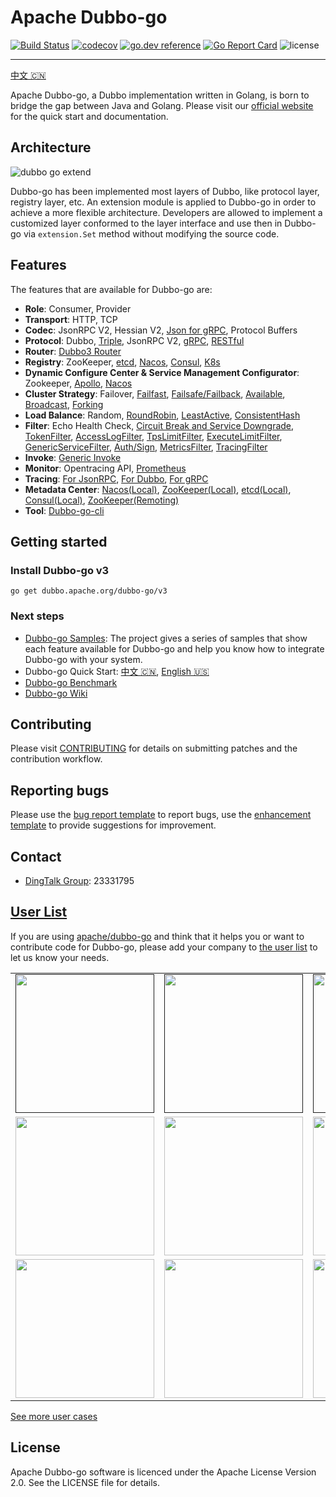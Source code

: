 # Apache Dubbo-go

[![Build Status](https://github.com/apache/dubbo-go/workflows/CI/badge.svg)](https://travis-ci.org/apache/dubbo-go)
[![codecov](https://codecov.io/gh/apache/dubbo-go/branch/master/graph/badge.svg)](https://codecov.io/gh/apache/dubbo-go)
[![go.dev reference](https://img.shields.io/badge/go.dev-reference-007d9c?logo=go&logoColor=white&style=flat-square)](https://pkg.go.dev/github.com/apache/dubbo-go?tab=doc)
[![Go Report Card](https://goreportcard.com/badge/github.com/apache/dubbo-go)](https://goreportcard.com/report/github.com/apache/dubbo-go)
![license](https://img.shields.io/badge/license-Apache--2.0-green.svg)

---

[中文 🇨🇳](./README_CN.md)

Apache Dubbo-go, a Dubbo implementation written in Golang, is born to bridge the gap between Java and Golang. Please visit our [official website](https://dubbogo.github.io) for the quick start and documentation.

## Architecture

![dubbo go extend](https://dubbogo.github.io/img/doc/dubbo-go3.0-arch.jpg)

Dubbo-go has been implemented most layers of Dubbo, like protocol layer, registry layer, etc. An extension module is applied to Dubbo-go in order to achieve a more flexible architecture. Developers are allowed to implement a customized layer conformed to the layer interface and use then in Dubbo-go via `extension.Set` method without modifying the source code.

## Features

The features that are available for Dubbo-go are:

- **Role**: Consumer, Provider
- **Transport**: HTTP, TCP
- **Codec**: JsonRPC V2, Hessian V2, [Json for gRPC](https://github.com/apache/dubbo-go/pull/582), Protocol Buffers
- **Protocol**: Dubbo, [Triple](https://github.com/dubbogo/triple), JsonRPC V2, [gRPC](https://github.com/apache/dubbo-go/pull/311), [RESTful](https://github.com/apache/dubbo-go/pull/352)
- **Router**: [Dubbo3 Router](https://github.com/apache/dubbo-go/pull/1187)
- **Registry**: ZooKeeper, [etcd](https://github.com/apache/dubbo-go/pull/148), [Nacos](https://github.com/apache/dubbo-go/pull/151), [Consul](https://github.com/apache/dubbo-go/pull/121), [K8s](https://github.com/apache/dubbo-go/pull/400)
- **Dynamic Configure Center & Service Management Configurator**: Zookeeper, [Apollo](https://github.com/apache/dubbo-go/pull/250), [Nacos](https://github.com/apache/dubbo-go/pull/357)
- **Cluster Strategy**: Failover, [Failfast](https://github.com/apache/dubbo-go/pull/140), [Failsafe/Failback](https://github.com/apache/dubbo-go/pull/136), [Available](https://github.com/apache/dubbo-go/pull/155), [Broadcast](https://github.com/apache/dubbo-go/pull/158), [Forking](https://github.com/apache/dubbo-go/pull/161)
- **Load Balance**: Random, [RoundRobin](https://github.com/apache/dubbo-go/pull/66), [LeastActive](https://github.com/apache/dubbo-go/pull/65), [ConsistentHash](https://github.com/apache/dubbo-go/pull/261)
- **Filter**: Echo Health Check, [Circuit Break and Service Downgrade](https://github.com/apache/dubbo-go/pull/133), [TokenFilter](https://github.com/apache/dubbo-go/pull/202), [AccessLogFilter](https://github.com/apache/dubbo-go/pull/214), [TpsLimitFilter](https://github.com/apache/dubbo-go/pull/237), [ExecuteLimitFilter](https://github.com/apache/dubbo-go/pull/246), [GenericServiceFilter](https://github.com/apache/dubbo-go/pull/291), [Auth/Sign](https://github.com/apache/dubbo-go/pull/323), [MetricsFilter](https://github.com/apache/dubbo-go/pull/342), [TracingFilter](https://github.com/apache/dubbo-go/pull/335)
- **Invoke**: [Generic Invoke](https://github.com/apache/dubbo-go/pull/122)
- **Monitor**: Opentracing API, [Prometheus](https://github.com/apache/dubbo-go/pull/342)
- **Tracing**: [For JsonRPC](https://github.com/apache/dubbo-go/pull/335), [For Dubbo](https://github.com/apache/dubbo-go/pull/344), [For gRPC](https://github.com/apache/dubbo-go/pull/397)
- **Metadata Center**: [Nacos(Local)](https://github.com/apache/dubbo-go/pull/522), [ZooKeeper(Local)](https://github.com/apache/dubbo-go/pull/633), [etcd(Local)](https://github.com/apache/dubbo-go/blob/9a5990d9a9c3d5e6633c0d7d926c156416bcb931/metadata/report/etcd/report.go), [Consul(Local)](https://github.com/apache/dubbo-go/pull/633), [ZooKeeper(Remoting)](https://github.com/apache/dubbo-go/pull/1161)
- **Tool**: [Dubbo-go-cli](https://github.com/apache/dubbo-go/pull/818)

## Getting started

### Install Dubbo-go v3

```
go get dubbo.apache.org/dubbo-go/v3
```

### Next steps

- [Dubbo-go Samples](https://github.com/apache/dubbo-go-samples): The project gives a series of samples that show each feature available for Dubbo-go and help you know how to integrate Dubbo-go with your system.
- Dubbo-go Quick Start: [中文 🇨🇳](https://dubbogo.github.io/zh-cn/docs/user/quickstart/3.0/quickstart.html), [English 🇺🇸](https://dubbogo.github.io/en-us/docs/user/quick-start.html)
- [Dubbo-go Benchmark](https://github.com/dubbogo/dubbo-go-benchmark)
- [Dubbo-go Wiki](https://github.com/apache/dubbo-go/wiki)

## Contributing

Please visit [CONTRIBUTING](./CONTRIBUTING.md) for details on submitting patches and the contribution workflow.

## Reporting bugs

Please use the [bug report template](issues/new?template=bug-report.md) to report bugs, use the [enhancement template](issues/new?template=enhancement.md) to provide suggestions for improvement.

## Contact

- [DingTalk Group](https://www.dingtalk.com/en): 23331795

## [User List](https://github.com/apache/dubbo-go/issues/2)

If you are using [apache/dubbo-go](https://github.com/apache/dubbo-go) and think that it helps you or want to contribute code for Dubbo-go, please add your company to [the user list](https://github.com/apache/dubbo-go/issues/2) to let us know your needs.


<div>
<table>
  <tbody>
  <tr></tr>
    <tr>
      <td align="center"  valign="middle">
        <a href="" target="_blank">
          <img width="222px"  src="https://pic.c-ctrip.com/common/c_logo2013.png">
        </a>
      </td>
      <td align="center"  valign="middle">
        <a href="" target="_blank">
          <img width="222px"  src="https://user-images.githubusercontent.com/52339367/84628582-80512200-af1b-11ea-945a-c6b4b9ad31f2.png">
        </a>
      </td>
      <td align="center"  valign="middle">
        <a href="" target="_blank">
          <img width="222px"  src="https://mosn.io/images/community/tuya.png">
        </a>
      </td>
      <td align="center"  valign="middle">
        <a href="https://github.com/mosn" target="_blank">
          <img width="222px"  src="https://raw.githubusercontent.com/mosn/community/master/icons/png/mosn-labeled-horizontal.png">
        </a>
      </td>
      <td align="center"  valign="middle">
        <a href="" target="_blank">
          <img width="222px"  src="https://festatic.estudy.cn/assets/xhx-web/layout/logo.png">
        </a>
      </td>
    </tr>
    <tr></tr>
    <tr>
      <td align="center"  valign="middle">
        <a href="http://www.j.cn" target="_blank">
          <img width="222px"  src="http://image.guang.j.cn/bbs/imgs/home/pc/icon_8500.png">
        </a>
      </td>
      <td align="center"  valign="middle">
        <a href="https://www.genshuixue.com/" target="_blank">
          <img width="222px"  src="https://i.gsxcdn.com/0cms/d/file/content/2020/02/5e572137d7d94.png">
        </a>
      </td>
      <td align="center"  valign="middle">
        <a href="http://www.51h5.com" target="_blank">
          <img width="222px"  src="https://fs-ews.51h5.com/common/hw_220_black.png">
        </a>
      </td>
      <td align="center"  valign="middle">
        <a href="https://www.zto.com" target="_blank">
          <img width="222px"  src="https://fscdn.zto.com/fs8/M02/B2/E4/wKhBD1-8o52Ae3GnAAASU3r62ME040.png">
        </a>
      </td>
      <td align="center"  valign="middle">
        <a href="https://www.icsoc.net/" target="_blank">
          <img width="222px"  src="https://oss.icsoc.net/icsoc-ekt-test-files/icsoc.png">
        </a>
      </td>
    </tr>
    <tr></tr>
    <tr>
      <td align="center"  valign="middle">
        <a href="http://www.mgtv.com" target="_blank">
          <img width="222px"  src="https://ugc.hitv.com/platform_oss/F6077F1AA82542CDBDD88FD518E6E727.png">
        </a>
      </td>
      <td align="center"  valign="middle">
        <a href="http://www.dmall.com" target="_blank">
          <img width="222px"  src="https://mosn.io/images/community/duodian.png">
        </a>
      </td>
      <td align="center"  valign="middle">
        <a href="http://www.ruubypay.com" target="_blank">
           <img width="222px"  src="http://website.ruubypay.com/wifi/image/line5.png">
        </a>
      </td>
      <td align="center"  valign="middle">
          <a href="https://www.dingtalk.com" target="_blank">
             <img width="222px"  src="https://gw.alicdn.com/tfs/TB1HPATMrrpK1RjSZTEXXcWAVXa-260-74.png">
          </a>
      </td>
    </tr>
    <tr></tr>
  </tbody>
</table>
</div>

[See more user cases](https://github.com/apache/dubbo-go/issues/2)

## License

Apache Dubbo-go software is licenced under the Apache License Version 2.0. See the LICENSE file for details.
